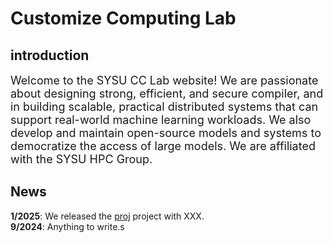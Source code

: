 # Customize Computing Lab

## introduction

<font size=4>Welcome to the SYSU CC Lab website! We are passionate about designing strong, efficient, and secure compiler, and in building scalable, practical distributed systems that can support real-world machine learning workloads. We also develop and maintain open-source models and systems to democratize the access of large models. We are affiliated with the SYSU HPC Group.</font>

## News

**1/2025**: We released the [proj]() project with XXX.<br>
**9/2024**: Anything to write.s